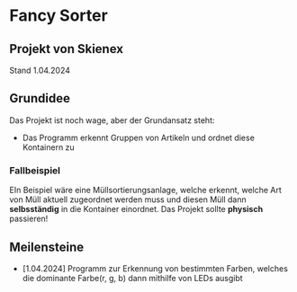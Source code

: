 # Fancy Sorter
## Projekt von Skienex
Stand 1.04.2024

## Grundidee
Das Projekt ist noch wage, aber der Grundansatz steht:
- Das Programm erkennt Gruppen von Artikeln und ordnet diese Kontainern zu

### Fallbeispiel
EIn Beispiel wäre eine Müllsortierungsanlage, welche erkennt, welche Art von Müll aktuell zugeordnet werden muss und diesen Müll dann **selbsständig** in die Kontainer einordnet. Das Projekt sollte **physisch** passieren!

## Meilensteine
- [1.04.2024] Programm zur Erkennung von bestimmten Farben, welches die dominante Farbe(r, g, b) dann mithilfe von LEDs ausgibt
